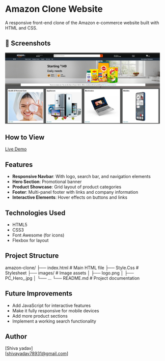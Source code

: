 
# Amazon Clone Website

A responsive front-end clone of the Amazon e-commerce website built with HTML and CSS.

## 📸 Screenshots 

![Amazon Clone Screenshot](https://github.com/shiva-ydv/Amazon-Clone-project/blob/main/Screenshot%202025-05-10%20181747.png) 


## How to View
[Live Demo](https://shopamazonclone001.netlify.app/)<!-- Add a screenshot if possible -->

## Features

- **Responsive Navbar**: With logo, search bar, and navigation elements
- **Hero Section**: Promotional banner 
- **Product Showcase**: Grid layout of product categories
- **Footer**: Multi-panel footer with links and company information
- **Interactive Elements**: Hover effects on buttons and links

## Technologies Used

- HTML5
- CSS3
- Font Awesome (for icons)
- Flexbox for layout

## Project Structure
amazon-clone/
├── index.html # Main HTML file
├── Style.Css # Stylesheet
├── images/ # Image assets
│ ├── logo.png
│ ├── PC_Hero_.jpg
│ └── ...
└── README.md # Project documentation


## Future Improvements

- Add JavaScript for interactive features
- Make it fully responsive for mobile devices
- Add more product sections
- Implement a working search functionality

## Author

[Shiva yadav]  
[shivayadav78931@gmail.com]
